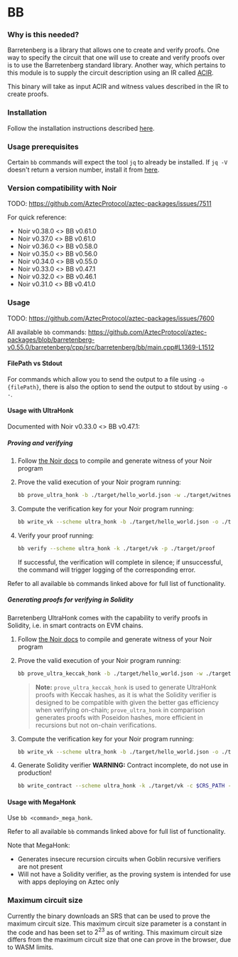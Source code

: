 # BB

### Why is this needed?

Barretenberg is a library that allows one to create and verify proofs. One way to specify the circuit that one will use to create and verify
proofs over is to use the Barretenberg standard library. Another way, which pertains to this module is to supply the circuit description using an IR called [ACIR](https://github.com/noir-lang/acvm).

This binary will take as input ACIR and witness values described in the IR to create proofs.

### Installation

Follow the installation instructions described [here](../../../../../barretenberg/bbup/README.md#installation).

### Usage prerequisites

Certain `bb` commands will expect the tool `jq` to already be installed. If `jq -V` doesn't return a version number, install it from [here](https://jqlang.github.io/jq/download/).

### Version compatibility with Noir

TODO: https://github.com/AztecProtocol/aztec-packages/issues/7511

For quick reference:

- Noir v0.38.0 <> BB v0.61.0
- Noir v0.37.0 <> BB v0.61.0
- Noir v0.36.0 <> BB v0.58.0
- Noir v0.35.0 <> BB v0.56.0
- Noir v0.34.0 <> BB v0.55.0
- Noir v0.33.0 <> BB v0.47.1
- Noir v0.32.0 <> BB v0.46.1
- Noir v0.31.0 <> BB v0.41.0

### Usage

TODO: https://github.com/AztecProtocol/aztec-packages/issues/7600

All available `bb` commands:
https://github.com/AztecProtocol/aztec-packages/blob/barretenberg-v0.55.0/barretenberg/cpp/src/barretenberg/bb/main.cpp#L1369-L1512

#### FilePath vs Stdout

For commands which allow you to send the output to a file using `-o {filePath}`, there is also the option to send the output to stdout by using `-o -`.

#### Usage with UltraHonk

Documented with Noir v0.33.0 <> BB v0.47.1:

##### Proving and verifying

1. Follow [the Noir docs](https://noir-lang.org/docs/getting_started/hello_noir/) to compile and generate witness of your Noir program

2. Prove the valid execution of your Noir program running:

   ```bash
   bb prove_ultra_honk -b ./target/hello_world.json -w ./target/witness-name.gz -o ./target/proof
   ```

3. Compute the verification key for your Noir program running:

   ```bash
   bb write_vk --scheme ultra_honk -b ./target/hello_world.json -o ./target/vk
   ```

4. Verify your proof running:

   ```bash
   bb verify --scheme ultra_honk -k ./target/vk -p ./target/proof
   ```

   If successful, the verification will complete in silence; if unsuccessful, the command will trigger logging of the corresponding error.

Refer to all available `bb` commands linked above for full list of functionality.

##### Generating proofs for verifying in Solidity

Barretenberg UltraHonk comes with the capability to verify proofs in Solidity, i.e. in smart contracts on EVM chains.

1. Follow [the Noir docs](https://noir-lang.org/docs/getting_started/hello_noir/) to compile and generate witness of your Noir program

2. Prove the valid execution of your Noir program running:

   ```bash
   bb prove_ultra_keccak_honk -b ./target/hello_world.json -w ./target/witness-name.gz -o ./target/proof
   ```

   > **Note:** `prove_ultra_keccak_honk` is used to generate UltraHonk proofs with Keccak hashes, as it is what the Solidity verifier is designed to be compatible with given the better gas efficiency when verifying on-chain; `prove_ultra_honk` in comparison generates proofs with Poseidon hashes, more efficient in recursions but not on-chain verifications.

3. Compute the verification key for your Noir program running:

   ```bash
   bb write_vk --scheme ultra_honk -b ./target/hello_world.json -o ./target/vk
   ```

4. Generate Solidity verifier
   **WARNING:** Contract incomplete, do not use in production!

   ```bash
   bb write_contract --scheme ultra_honk -k ./target/vk -c $CRS_PATH -b ./target/hello_world.json -o ./target/Verifier.sol
   ```

#### Usage with MegaHonk

Use `bb <command>_mega_honk`.

Refer to all available `bb` commands linked above for full list of functionality.

Note that MegaHonk:

- Generates insecure recursion circuits when Goblin recursive verifiers are not present
- Will not have a Solidity verifier, as the proving system is intended for use with apps deploying on Aztec only

### Maximum circuit size

Currently the binary downloads an SRS that can be used to prove the maximum circuit size. This maximum circuit size parameter is a constant in the code and has been set to $2^{23}$ as of writing. This maximum circuit size differs from the maximum circuit size that one can prove in the browser, due to WASM limits.
